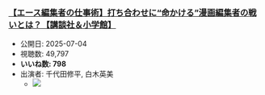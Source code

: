 ### [【エース編集者の仕事術】打ち合わせに“命かける”漫画編集者の戦いとは？【講談社＆小学館】](https://www.youtube.com/watch?v=H3XPmKCvVMA)
-   公開日: 2025-07-04
-   視聴数: 49,797
-   **いいね数: 798**
-   出演者: 千代田修平, 白木英美
    - [![](https://img.youtube.com/vi/H3XPmKCvVMA/hqdefault.jpg)](https://www.youtube.com/watch?v=H3XPmKCvVMA)
